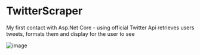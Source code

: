 # TwitterScraper

My first contact with Asp.Net Core - using official Twitter Api retrieves users tweets, formats them and display for the user to see

![image](https://user-images.githubusercontent.com/49447848/168479463-bca48450-5b28-414d-8f6b-f6b1ce460a8d.png)
